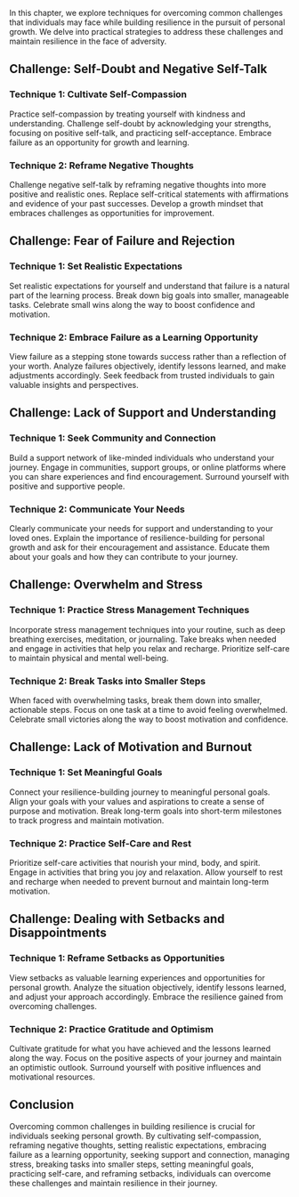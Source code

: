 
In this chapter, we explore techniques for overcoming common challenges that individuals may face while building resilience in the pursuit of personal growth. We delve into practical strategies to address these challenges and maintain resilience in the face of adversity.

Challenge: Self-Doubt and Negative Self-Talk
--------------------------------------------

### Technique 1: Cultivate Self-Compassion

Practice self-compassion by treating yourself with kindness and understanding. Challenge self-doubt by acknowledging your strengths, focusing on positive self-talk, and practicing self-acceptance. Embrace failure as an opportunity for growth and learning.

### Technique 2: Reframe Negative Thoughts

Challenge negative self-talk by reframing negative thoughts into more positive and realistic ones. Replace self-critical statements with affirmations and evidence of your past successes. Develop a growth mindset that embraces challenges as opportunities for improvement.

Challenge: Fear of Failure and Rejection
----------------------------------------

### Technique 1: Set Realistic Expectations

Set realistic expectations for yourself and understand that failure is a natural part of the learning process. Break down big goals into smaller, manageable tasks. Celebrate small wins along the way to boost confidence and motivation.

### Technique 2: Embrace Failure as a Learning Opportunity

View failure as a stepping stone towards success rather than a reflection of your worth. Analyze failures objectively, identify lessons learned, and make adjustments accordingly. Seek feedback from trusted individuals to gain valuable insights and perspectives.

Challenge: Lack of Support and Understanding
--------------------------------------------

### Technique 1: Seek Community and Connection

Build a support network of like-minded individuals who understand your journey. Engage in communities, support groups, or online platforms where you can share experiences and find encouragement. Surround yourself with positive and supportive people.

### Technique 2: Communicate Your Needs

Clearly communicate your needs for support and understanding to your loved ones. Explain the importance of resilience-building for personal growth and ask for their encouragement and assistance. Educate them about your goals and how they can contribute to your journey.

Challenge: Overwhelm and Stress
-------------------------------

### Technique 1: Practice Stress Management Techniques

Incorporate stress management techniques into your routine, such as deep breathing exercises, meditation, or journaling. Take breaks when needed and engage in activities that help you relax and recharge. Prioritize self-care to maintain physical and mental well-being.

### Technique 2: Break Tasks into Smaller Steps

When faced with overwhelming tasks, break them down into smaller, actionable steps. Focus on one task at a time to avoid feeling overwhelmed. Celebrate small victories along the way to boost motivation and confidence.

Challenge: Lack of Motivation and Burnout
-----------------------------------------

### Technique 1: Set Meaningful Goals

Connect your resilience-building journey to meaningful personal goals. Align your goals with your values and aspirations to create a sense of purpose and motivation. Break long-term goals into short-term milestones to track progress and maintain motivation.

### Technique 2: Practice Self-Care and Rest

Prioritize self-care activities that nourish your mind, body, and spirit. Engage in activities that bring you joy and relaxation. Allow yourself to rest and recharge when needed to prevent burnout and maintain long-term motivation.

Challenge: Dealing with Setbacks and Disappointments
----------------------------------------------------

### Technique 1: Reframe Setbacks as Opportunities

View setbacks as valuable learning experiences and opportunities for personal growth. Analyze the situation objectively, identify lessons learned, and adjust your approach accordingly. Embrace the resilience gained from overcoming challenges.

### Technique 2: Practice Gratitude and Optimism

Cultivate gratitude for what you have achieved and the lessons learned along the way. Focus on the positive aspects of your journey and maintain an optimistic outlook. Surround yourself with positive influences and motivational resources.

Conclusion
----------

Overcoming common challenges in building resilience is crucial for individuals seeking personal growth. By cultivating self-compassion, reframing negative thoughts, setting realistic expectations, embracing failure as a learning opportunity, seeking support and connection, managing stress, breaking tasks into smaller steps, setting meaningful goals, practicing self-care, and reframing setbacks, individuals can overcome these challenges and maintain resilience in their journey.
